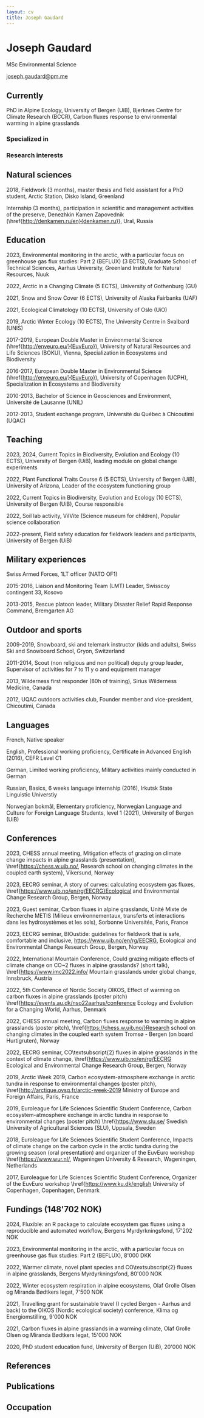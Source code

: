 ```yaml
---
layout: cv
title: Joseph Gaudard
---
```

# Joseph Gaudard
MSc Environmental Science


<div id="webaddress">
<a href="joseph.gaudard@pm.me">joseph.gaudard@pm.me</a>
<!-- | <a href=""></a> -->
</div>

<!-- section{}

%\cventry{
\section{}{}{}
% \section{Office skills}
% \cvline{}{Regular use of standard office softwares including \LaTeX}
% \cvline{}{Basics in GIS, R, Git and Python}
% \cvline{}{Standard office softwares, \LaTeX, GIS, R, Git, Markdown}
%\cvline{}{Regular use of \LaTeX}
%\cvline{}{Basic skills in Matlab and MapInfo}
%\cvline{}{Basic skills in MapInfo}
% \section{First aid}
% \cventry{2014}{Brevet Basis Pool}{Swiss rescue society}{}{}{}

%\cventry{2007}{First aid course}{}{}{}{}
% \section{Interests and character}
% \cvline{}{Environmental philosophy and politics, great discoveries and history of adventure}
% \cvline{}{Integrity and commitment to my ideas and engagements, specific involvement for peace and ecology}
% Reading, photography, writing, adventure, outdoor and mountain sports.}
%\cvline{Sports}{Telemark, snowboard, rowing, sailing, running, mountain sports.}

 \pagebreak
 

% \section{Publications}
% \nocite{*}
% \printbibliography

\nocite{belien2014testing}
\citesinthissection{1}% 
\printbibliography[type=article,title={Peer reviewed publications}]

\citesinthissection{3}% 
\nocite{emmasmaster,master}
\printbibliography[type=thesis,title={Thesis}]
% 
% 
\nocite{CA63,times_peru}
\citesinthissection{5}% 
\printbibliography[type=misc,title={Other publications}]

% \bibliography{publi}
%   \bibliographystyle{plain}
% 
% \cvline{}{\bibentry{belien2014testing}}
% % \cvline{}{\bibentry{times_peru}}
% % \vspace{-40px}
% % \cvline{}{Master thesis incoming (Carbon ecosystem-atmosphere exchange in arctic tundra in response to environmental changes)}
% 
% \bibliography{other}{\textbf{\href{https://forschung.boku.ac.at/fis/suchen.person_uebersicht?sprache_in=de&menue_id_in=101&id_in=99}{Univ. Prof. Mag. Dr. Barbara Hinterstoisser}}, Institute of Physics and Material Science (BOKU), Member of the Austrian Polar Research Institute, external expert for my master thesis, \href{mailto:barbara.hinterstoisser@boku.ac.at}{barbara.hinterstoisser@boku.ac.at}, +43 1 47654-89120}
% \cvline{}{\textbf{\href{https://forschung.boku.ac.at/fis/suchen.person_uebersicht?sprache_in=en&ansicht_in=&menue_id_in=101&id_in=4149}{Assoc. Prof. Dr. Herbert Formayer}}, Institute of Meteorology and Climatology (BOKU), Main supervisor of my master thesis, \href{mailto:herbert.formayer@boku.ac.at}{herbert.formayer@boku.ac.at}, +43 1 47654-81415}
\cvline{}{\textbf{\href{https://audhalbritter.com/}{Dr Aud H Halbritter}}, Departement of Biological Sciences (UiB), Bjerknes Centre for Climate Research, PhD main supervisor, \href{mailto:aud.halbritter@uib.no}{aud.halbritter@uib.no}}
\cvline{}{\textbf{\href{https://www.uib.no/en/persons/Vigdis.Vandvik}{Prof Vigdis Vandvik}}, Departement of Biological Sciences (UiB), Bjerknes Centre for Climate Research, PhD co-supervisor \href{mailto:Vigdis.Vandvik@uib.no}{Vigdis.Vandvik@uib.no}}
\cvline{}{\textbf{\href{https://www.nina.no/english/Contact/employees/employee-info.aspx?AnsattID=15536}{Dr Joachim P Töpper}}, Norwegian Institute for Nature Research, PhD co-supervisor, \href{mailto:joachim.topper@nina.no}{joachim.topper@nina.no}}
% \cvline{}{\textbf{\href{https://www1.bio.ku.dk/english/staff/?pure=en/persons/168460}{Prof. Anders Michelsen}}, Terrestrial Ecology Section, Master thesis co-supervisor, \href{mailto:andersm@bio.ku.dk}{andersm@bio.ku.dk}}
% \cvline{}{\textbf{\href{http://www.denkamen.ru/en}{Anna Kvashnina}}, Denezhkin Kamen Federal Nature Preserve (Zapovednik) Director (Russia), \href{mailto:akvaanna@gmail.com}{akvaanna@gmail.com}, +79045477075}
% \cvline{}{\textbf{\href{https://www.linkedin.com/in/neuhaus-sébastien-97383241/}{Lt Col (NATO OF4) Sébastien Neuhaus}}, Deputy Commander Rescue Training School, Swiss Armed Forces, Main instructor of my officer training and colleague on peace support operation, supporting my leadership, organisational and problem-solving skills, \href{mailto:sebastien.neuhaus@vtg.admin.ch}{sebastien.neuhaus@vtg.admin.ch}} -->

## Currently

PhD in Alpine Ecology, University of Bergen (UiB), Bjerknes Centre for Climate Research (BCCR), Carbon fluxes response to environmental warming in alpine grasslands


### Specialized in




### Research interests

## Natural sciences
2018, Fieldwork (3 months), master thesis and field assistant for a PhD student, Arctic Station, Disko Island, Greenland

Internship (3 months), participation in scientific and management activities of the preserve, Denezhkin Kamen Zapovednik (\href{http://denkamen.ru/en}{denkamen.ru}), Ural, Russia

## Education
2023, Environmental monitoring in the arctic, with a particular focus on greenhouse gas flux studies: Part 2 (BEFLUX) (3 ECTS), Graduate School of Technical Sciences, Aarhus University, Greenland Institute for Natural Resources, Nuuk

2022, Arctic in a Changing Climate (5 ECTS), University of Gothenburg (GU)

2021, Snow and Snow Cover (6 ECTS), University of Alaska Fairbanks (UAF)

2021, Ecological Climatology (10 ECTS), University of Oslo (UiO)

2019, Arctic Winter Ecology (10 ECTS), The University Centre in Svalbard (UNIS)

2017-2019, European Double Master in Environmental Science (\href{http://enveuro.eu/}{EuvEuro}), University of Natural Resources and Life Sciences (BOKU), Vienna, Specialization in Ecosystems and Biodiversity

2016-2017, European Double Master in Environmental Science (\href{http://enveuro.eu/}{EuvEuro}), University of Copenhagen (UCPH), Specialization in Ecosystems and Biodiversity

2010-2013, Bachelor of Science in Geosciences and Environment, Université de Lausanne (UNIL)

2012-2013, Student exchange program, Université du Québec à Chicoutimi (UQAC)

<!-- 2009, Gymnase cantonale du Bugnon (Lausanne), Certificat de Maturité -->

## Teaching
2023, 2024, Current Topics in Biodiversity, Evolution and Ecology (10 ECTS), University of Bergen (UiB), leading module on global change experiments


2022, Plant Functional Traits Course 6 (5 ECTS), University of Bergen (UiB), University of Arizona, Leader of the ecosystem functioning group

2022, Current Topics in Biodiversity, Evolution and Ecology (10 ECTS), University of Bergen (UiB), Course responsible

2022, Soil lab activity, VilVite (Science museum for children), Popular science collaboration

<!-- 2022}{Marineholmen open day}{Marineholmen, University of Bergen (UiB)}{Coordination of the Between the Fjords lab's stand}{}{} -->

2022-present, Field safety education for fieldwork leaders and participants, University of Bergen (UiB)

## Military experiences

Swiss Armed Forces, 1LT officer (NATO OF1)

2015-2016, Liaison and Monitoring Team (LMT) Leader, Swisscoy contingent 33, Kosovo

2013-2015, Rescue platoon leader, Military Disaster Relief Rapid Response Command, Bremgarten AG

<!-- 2014}{Equipment officer}{Rescue troops}{Wangen an der Aare}{}{} -->
<!-- 2014}{Promotion in the rank of lieutenant}{Rescue troops}{Wangen an der Aare}{}{} -->
<!-- 2014}{Platoon leader practical course}{Rescue troops}{Wangen an der Aare}{}{} -->
<!-- 2013-2014}{Officer school and promotion in the rank of lieutenant}{Rescue troops}{Geneva and Wangen an der Aare}{}{} -->
<!-- 2013}{Warrant officer school}{Rescue troops}{Wangen an der Aare}{}{} -->
<!-- 2013}{Recruit school}{Rescue troops}{Wangen an der Aare -->

## Outdoor and sports
<!-- 2013-2014, Assistant group leader}{Equipment manager}{}{}{} -->
<!-- %\cventry{2010}{Jeunesse et Sport A Kids}{Activity leader course for sport camp with children from 5 to 10 y o}{}{}{} -->

2009-2019, Snowboard, ski and telemark instructor (kids and adults), Swiss Ski and Snowboard School, Gryon, Switzerland

<!-- % \cventry{Summer 2019}{Three months hike in the Altai mountains}{Russia and Mongolia}{}{}{} -->
<!-- % \cventry{Autumn 2018}{Arctic Circle Trail}{Greenland}{}{}{} -->

2011-2014, Scout (non religious and non political) deputy group leader, Supervisor of activities for 7 to 11 y o and equipment manager

2013, Wilderness first responder (80h of training), Sirius Wilderness Medicine, Canada

2012, UQAC outdoors activities club, Founder member and vice-president, Chicoutimi, Canada

<!-- %\cventry{Summer 2012}{10 days solo and self-sufficient hike}{north of Sweden}{}{}{} -->
<!-- %\cventry{Winter 2011}{10 days solo snowshoe hike}{swiss and french mountains}{}{}{} -->
<!-- % \cventry{2011}{22nd World Scout Jamboree}{Reporter for the official Jamboree magazine}{Sweden}{}{} -->
<!-- % \cventry{2011}{Jeunesse et Sport B Kids}{Camp leader course for sport camp with children from 5 to 10 y o}{}{}{} -->
<!-- % \cventry{Summer 2011}{East to west crossing self sufficient hike}{Icelande}{2/3 of the planned route done (bad weather)}{}{}{} -->
<!-- % \cventry{Summer 2010}{Kunglseden}{north of Sweden}{450km hike}{}{} -->
<!-- %\cventry{Summer 2009}{North to south crossing of Corsica (GR20)}{France}{}{}{} -->
<!-- %\cventry{Summer 2008}{Mont-Blanc ascencion (4810m)}{France}{}{}{} -->
<!-- %\section{Competitive sports} -->
<!-- % \cventry{2010}{JV instructor}{Prevention of addictions and psychological issues in youths activities}{}{}{} -->
<!-- % \cventry{2009}{Rivella GiantXtour by Stimorol}{swiss finalist in boardercross}{}{}{} -->
<!-- %\cventry{2007}{Swiss rowing championship}{8+ and 4x}{}{}{} -->
<!-- % \cventry{2006}{Swiss rowing championship}{Silver medal in 8+}{}{}{} -->

## Languages

French, Native speaker

English, Professional working proficiency, Certificate in Advanced English (2016), CEFR Level C1

German, Limited working proficiency, Military activities mainly conducted in German

Russian, Basics, 6 weeks language internship (2016), Irkutsk State Linguistic Universtiy

Norwegian bokmål, Elementary proficiency, Norwegian Language and Culture for Foreign Language Students, level 1 (2021), University of Bergen (UiB)

<!-- ## Awards -->

## Conferences
2023, CHESS annual meeting, Mitigation effects of grazing on climate change impacts in alpine grasslands (presentation), \href{https://chess.w.uib.no/, Research school on changing climates in the coupled earth system}, Vikersund, Norway

2023, EECRG seminar, A story of curves: calculating ecosystem gas fluxes, \href{https://www.uib.no/en/rg/EECRG}Ecological and Environmental Change Research Group, Bergen, Norway

2023, Guest seminar, Carbon fluxes in alpine grasslands, Unité Mixte de Recherche METIS (Milieux environnementaux, transferts et interactions dans les hydrosystèmes et les sols), Sorbonne Universités, Paris, France

2023, EECRG seminar, BIOustide: guidelines for fieldwork that is safe, comfortable and inclusive, https://www.uib.no/en/rg/EECRG, Ecological and Environmental Change Research Group, Bergen, Norway

2022, International Mountain Conference, Could grazing mitigate effects of climate change on CO~2 fluxes in alpine grasslands? (short talk), \href{https://www.imc2022.info/ Mountain grasslands under global change, Innsbruck, Austria

2022, 5th Conference of Nordic Society OIKOS, Effect of warming on carbon fluxes in alpine grasslands (poster pitch) \href{https://events.au.dk/nso22aarhus/conference Ecology and Evolution for a Changing World, Aarhus, Denmark

2022, CHESS annual meeting, Carbon fluxes response to warming in alpine grasslands (poster pitch), \href{https://chess.w.uib.no/}Research school on changing climates in the coupled earth system Tromsø - Bergen (on board Hurtigruten), Norway

2022, EECRG seminar, CO\textsubscript{2} fluxes in alpine grasslands in the context of climate change, \href{https://www.uib.no/en/rg/EECRG Ecological and Environmental Change Research Group, Bergen, Norway

2019, Arctic Week 2019, Carbon ecosystem-atmosphere exchange in arctic tundra in response to environmental changes (poster pitch), \href{http://arctique.ovsq.fr/arctic-week-2019 Ministry of Europe and Foreign Affairs, Paris, France

2019, Euroleague for Life Sciences Scientific Student Conference, Carbon ecosystem-atmosphere exchange in arctic tundra in response to environmental changes (poster pitch) \href{https://www.slu.se/ Swedish University of Agricultural Sciences (SLU), Uppsala, Sweden

2018, Euroleague for Life Sciences Scientific Student Conference, Impacts of climate change on the carbon cycle in the arctic tundra during the growing season (oral presentation) and organizer of the EuvEuro workshop \href{https://www.wur.nl/, Wageningen University \& Research, Wageningen, Netherlands

2017, Euroleague for Life Sciences Scientific Student Conference, Organizer of the EuvEuro workshop \href{https://www.ku.dk/english University of Copenhagen, Copenhagen, Denmark

## Fundings (148'702 NOK)

2024, Fluxible: an R package to calculate ecosystem gas fluxes using a reproducible and automated workflow, Bergens Myrdyrkningsfond, 17'202 NOK

2023, Environmental monitoring in the arctic, with a particular focus on greenhouse gas flux studies: Part 2 (BEFLUX), 8'000 DKK

2022, Warmer climate, novel plant species and CO\textsubscript{2} fluxes in alpine grasslands, Bergens Myrdyrkningsfond, 80'000 NOK

2022, Winter ecosystem respiration in alpine ecosystems, Olaf Grolle Olsen og Miranda Bødtkers legat, 7'500 NOK

2021, Travelling grant for sustainable travel (I cycled Bergen - Aarhus and back) to the OIKOS (Nordic ecological society) conference, Klima og Energiomstilling, 9'000 NOK

2021, Carbon fluxes in alpine grasslands in a warming climate, Olaf Grolle Olsen og Miranda Bødtkers legat, 15'000 NOK

2020, PhD student education fund, University of Bergen (UiB), 20'000 NOK



## References
<!-- % \cvline{}{\textbf{\href{https://forschung.boku.ac.at/fis/suchen.person_uebersicht?sprache_in=de&menue_id_in=101&id_in=99}{Univ. Prof. Mag. Dr. Barbara Hinterstoisser}}, Institute of Physics and Material Science (BOKU), Member of the Austrian Polar Research Institute, external expert for my master thesis, \href{mailto:barbara.hinterstoisser@boku.ac.at}{barbara.hinterstoisser@boku.ac.at}, +43 1 47654-89120}
% \cvline{}{\textbf{\href{https://forschung.boku.ac.at/fis/suchen.person_uebersicht?sprache_in=en&ansicht_in=&menue_id_in=101&id_in=4149}{Assoc. Prof. Dr. Herbert Formayer}}, Institute of Meteorology and Climatology (BOKU), Main supervisor of my master thesis, \href{mailto:herbert.formayer@boku.ac.at}{herbert.formayer@boku.ac.at}, +43 1 47654-81415}
\cvline{}{\textbf{\href{https://audhalbritter.com/}{Dr Aud H Halbritter}}, Departement of Biological Sciences (UiB), Bjerknes Centre for Climate Research, PhD main supervisor, \href{mailto:aud.halbritter@uib.no}{aud.halbritter@uib.no}}
\cvline{}{\textbf{\href{https://www.uib.no/en/persons/Vigdis.Vandvik}{Prof Vigdis Vandvik}}, Departement of Biological Sciences (UiB), Bjerknes Centre for Climate Research, PhD co-supervisor \href{mailto:Vigdis.Vandvik@uib.no}{Vigdis.Vandvik@uib.no}}
\cvline{}{\textbf{\href{https://www.nina.no/english/Contact/employees/employee-info.aspx?AnsattID=15536}{Dr Joachim P Töpper}}, Norwegian Institute for Nature Research, PhD co-supervisor, \href{mailto:joachim.topper@nina.no}{joachim.topper@nina.no}}
% \cvline{}{\textbf{\href{https://www1.bio.ku.dk/english/staff/?pure=en/persons/168460}{Prof. Anders Michelsen}}, Terrestrial Ecology Section, Master thesis co-supervisor, \href{mailto:andersm@bio.ku.dk}{andersm@bio.ku.dk}}
% \cvline{}{\textbf{\href{http://www.denkamen.ru/en}{Anna Kvashnina}}, Denezhkin Kamen Federal Nature Preserve (Zapovednik) Director (Russia), \href{mailto:akvaanna@gmail.com}{akvaanna@gmail.com}, +79045477075}
% \cvline{}{\textbf{\href{https://www.linkedin.com/in/neuhaus-sébastien-97383241/}{Lt Col (NATO OF4) Sébastien Neuhaus}}, Deputy Commander Rescue Training School, Swiss Armed Forces, Main instructor of my officer training and colleague on peace support operation, supporting my leadership, organisational and problem-solving skills, \href{mailto:sebastien.neuhaus@vtg.admin.ch}{sebastien.neuhaus@vtg.admin.ch}} -->



## Publications

<!-- A list is also available [online](http://scholar.google.co.uk/citations?user=LTOTl0YAAAAJ) -->


## Occupation





<!-- ### Footer

Last updated: May 2013 -->


